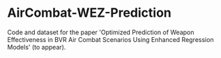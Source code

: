 # AirCombat-WEZ-Prediction
Code and dataset for the paper 'Optimized Prediction of Weapon Effectiveness in BVR Air Combat Scenarios Using Enhanced Regression Models' (to appear).
